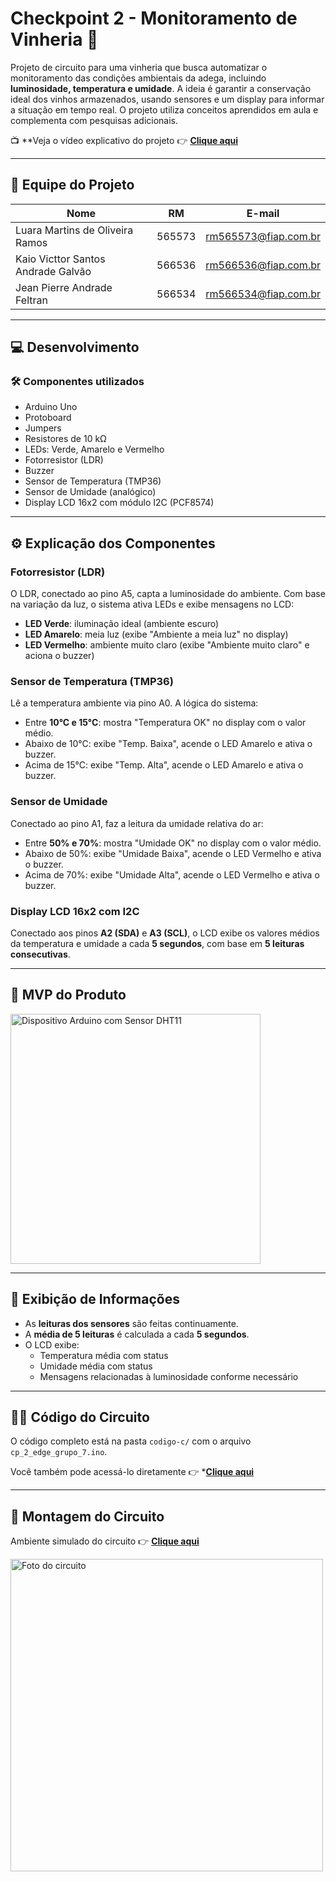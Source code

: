 # Checkpoint 2 - Monitoramento de Vinheria 🍷

Projeto de circuito para uma vinheria que busca automatizar o monitoramento das condições ambientais da adega, incluindo **luminosidade, temperatura e umidade**. A ideia é garantir a conservação ideal dos vinhos armazenados, usando sensores e um display para informar a situação em tempo real. O projeto utiliza conceitos aprendidos em aula e complementa com pesquisas adicionais.

📺 **Veja o vídeo explicativo do projeto 👉 [**Clique aqui**](https://www.youtube.com/watch?v=vkRdPV0pZD8&t=1s)

---

## 👥 Equipe do Projeto

| Nome   | RM       | E-mail                     |
|--------|----------|----------------------------|
| Luara Martins de Oliveira Ramos  | 565573   | rm565573@fiap.com.br       |
| Kaio Victtor Santos Andrade Galvão   | 566536   | rm566536@fiap.com.br       |
| Jean Pierre Andrade Feltran   | 566534   | rm566534@fiap.com.br       |

---

## 💻 Desenvolvimento

### 🛠️ Componentes utilizados
- Arduino Uno  
- Protoboard  
- Jumpers  
- Resistores de 10 kΩ  
- LEDs: Verde, Amarelo e Vermelho  
- Fotorresistor (LDR)  
- Buzzer  
- Sensor de Temperatura (TMP36)  
- Sensor de Umidade (analógico)  
- Display LCD 16x2 com módulo I2C (PCF8574)

---

## ⚙️ Explicação dos Componentes

### Fotorresistor (LDR)
O LDR, conectado ao pino A5, capta a luminosidade do ambiente. Com base na variação da luz, o sistema ativa LEDs e exibe mensagens no LCD:
- **LED Verde**: iluminação ideal (ambiente escuro)
- **LED Amarelo**: meia luz (exibe "Ambiente a meia luz" no display)
- **LED Vermelho**: ambiente muito claro (exibe "Ambiente muito claro" e aciona o buzzer)

### Sensor de Temperatura (TMP36)
Lê a temperatura ambiente via pino A0. A lógica do sistema:
- Entre **10°C e 15°C**: mostra "Temperatura OK" no display com o valor médio.
- Abaixo de 10°C: exibe "Temp. Baixa", acende o LED Amarelo e ativa o buzzer.
- Acima de 15°C: exibe "Temp. Alta", acende o LED Amarelo e ativa o buzzer.

### Sensor de Umidade
Conectado ao pino A1, faz a leitura da umidade relativa do ar:
- Entre **50% e 70%**: mostra "Umidade OK" no display com o valor médio.
- Abaixo de 50%: exibe "Umidade Baixa", acende o LED Vermelho e ativa o buzzer.
- Acima de 70%: exibe "Umidade Alta", acende o LED Vermelho e ativa o buzzer.

### Display LCD 16x2 com I2C
Conectado aos pinos **A2 (SDA)** e **A3 (SCL)**, o LCD exibe os valores médios da temperatura e umidade a cada **5 segundos**, com base em **5 leituras consecutivas**.

---

## 🚀 MVP do Produto

<img src="https://github.com/user-attachments/assets/e67419fa-3088-42b7-8628-9e8ae6f03414" alt="Dispositivo Arduino com Sensor DHT11" width="400" />


---

## 🔁 Exibição de Informações

- As **leituras dos sensores** são feitas continuamente.
- A **média de 5 leituras** é calculada a cada **5 segundos**.
- O LCD exibe:
  - Temperatura média com status
  - Umidade média com status
  - Mensagens relacionadas à luminosidade conforme necessário

---

## 👩‍💻 Código do Circuito

O código completo está na pasta `codigo-c/` com o arquivo `cp_2_edge_grupo_7.ino`.

Você também pode acessá-lo diretamente 👉 *[**Clique aqui**](https://github.com/luararamos/cp2-edgecomputing/blob/main/codigo-c/cp_2_edge_grupo_7.ino)


---

## 🧪 Montagem do Circuito

Ambiente simulado do circuito 👉 [**Clique aqui**](https://www.tinkercad.com/things/8FnMSzi0G7J-cp-2-edge-grupo-7/editel?returnTo=https%3A%2F%2Fwww.tinkercad.com%2Fdashboard&sharecode=HaBvEHHctf9PeKeA9z_7yYxlNdv7NT31blenweq09PE)

<img src="https://github.com/user-attachments/assets/3d08ddfe-437e-47f8-b3ff-68684d1bf81a" alt="Foto do circuito" width="500" />



